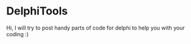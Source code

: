 # DelphiTools
Hi, I will try to post handy parts of code for delphi to help you with your coding :)
